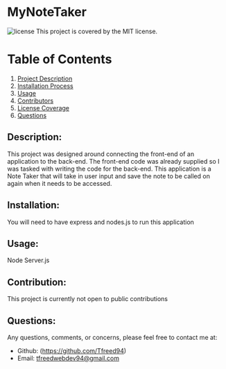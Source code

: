  # MyNoteTaker


![license](https://img.shields.io/badge/License--green?.svg)
This project is covered by the MIT license.

# Table of Contents 
1. [Project Description](#description)
2. [Installation Process](#installation)
3. [Usage](#usage)
4. [Contributors](#contribution)
5. [License Coverage](#license)
6. [Questions](#questions)
    
## Description: 
This project was designed around connecting the front-end of an application to the back-end. The front-end code was already supplied so I was tasked with writing the code for the back-end. This application is a Note Taker that will take in user input and save the note to be called on again when it needs to be accessed.
## Installation: 
You will need to have express and nodes.js to run this application
## Usage: 
Node Server.js

## Contribution: 
This project is currently not open to public contributions


## Questions: 
Any questions, comments, or concerns, please feel free to contact me at:
* Github: (https://github.com/Tfreed94)
* Email: tfreedwebdev94@gmail.com
